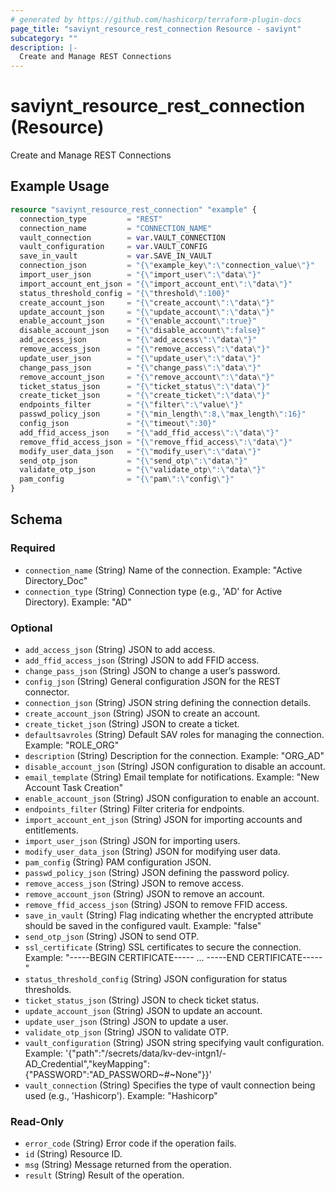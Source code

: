```yaml
---
# generated by https://github.com/hashicorp/terraform-plugin-docs
page_title: "saviynt_resource_rest_connection Resource - saviynt"
subcategory: ""
description: |-
  Create and Manage REST Connections
---
```


# saviynt_resource_rest_connection (Resource)

Create and Manage REST Connections

## Example Usage

```terraform
resource "saviynt_resource_rest_connection" "example" {
  connection_type         = "REST"
  connection_name         = "CONNECTION_NAME"
  vault_connection        = var.VAULT_CONNECTION
  vault_configuration     = var.VAULT_CONFIG
  save_in_vault           = var.SAVE_IN_VAULT
  connection_json         = "{\"example_key\":\"connection_value\"}"
  import_user_json        = "{\"import_user\":\"data\"}"
  import_account_ent_json = "{\"import_account_ent\":\"data\"}"
  status_threshold_config = "{\"threshold\":100}"
  create_account_json     = "{\"create_account\":\"data\"}"
  update_account_json     = "{\"update_account\":\"data\"}"
  enable_account_json     = "{\"enable_account\":true}"
  disable_account_json    = "{\"disable_account\":false}"
  add_access_json         = "{\"add_access\":\"data\"}"
  remove_access_json      = "{\"remove_access\":\"data\"}"
  update_user_json        = "{\"update_user\":\"data\"}"
  change_pass_json        = "{\"change_pass\":\"data\"}"
  remove_account_json     = "{\"remove_account\":\"data\"}"
  ticket_status_json      = "{\"ticket_status\":\"data\"}"
  create_ticket_json      = "{\"create_ticket\":\"data\"}"
  endpoints_filter        = "{\"filter\":\"value\"}"
  passwd_policy_json      = "{\"min_length\":8,\"max_length\":16}"
  config_json             = "{\"timeout\":30}"
  add_ffid_access_json    = "{\"add_ffid_access\":\"data\"}"
  remove_ffid_access_json = "{\"remove_ffid_access\":\"data\"}"
  modify_user_data_json   = "{\"modify_user\":\"data\"}"
  send_otp_json           = "{\"send_otp\":\"data\"}"
  validate_otp_json       = "{\"validate_otp\":\"data\"}"
  pam_config              = "{\"pam\":\"config\"}"
}
```

<!-- schema generated by tfplugindocs -->
## Schema

### Required

- `connection_name` (String) Name of the connection. Example: "Active Directory_Doc"
- `connection_type` (String) Connection type (e.g., 'AD' for Active Directory). Example: "AD"

### Optional

- `add_access_json` (String) JSON to add access.
- `add_ffid_access_json` (String) JSON to add FFID access.
- `change_pass_json` (String) JSON to change a user’s password.
- `config_json` (String) General configuration JSON for the REST connector.
- `connection_json` (String) JSON string defining the connection details.
- `create_account_json` (String) JSON to create an account.
- `create_ticket_json` (String) JSON to create a ticket.
- `defaultsavroles` (String) Default SAV roles for managing the connection. Example: "ROLE_ORG"
- `description` (String) Description for the connection. Example: "ORG_AD"
- `disable_account_json` (String) JSON configuration to disable an account.
- `email_template` (String) Email template for notifications. Example: "New Account Task Creation"
- `enable_account_json` (String) JSON configuration to enable an account.
- `endpoints_filter` (String) Filter criteria for endpoints.
- `import_account_ent_json` (String) JSON for importing accounts and entitlements.
- `import_user_json` (String) JSON for importing users.
- `modify_user_data_json` (String) JSON for modifying user data.
- `pam_config` (String) PAM configuration JSON.
- `passwd_policy_json` (String) JSON defining the password policy.
- `remove_access_json` (String) JSON to remove access.
- `remove_account_json` (String) JSON to remove an account.
- `remove_ffid_access_json` (String) JSON to remove FFID access.
- `save_in_vault` (String) Flag indicating whether the encrypted attribute should be saved in the configured vault. Example: "false"
- `send_otp_json` (String) JSON to send OTP.
- `ssl_certificate` (String) SSL certificates to secure the connection. Example: "-----BEGIN CERTIFICATE----- ... -----END CERTIFICATE-----"
- `status_threshold_config` (String) JSON configuration for status thresholds.
- `ticket_status_json` (String) JSON to check ticket status.
- `update_account_json` (String) JSON to update an account.
- `update_user_json` (String) JSON to update a user.
- `validate_otp_json` (String) JSON to validate OTP.
- `vault_configuration` (String) JSON string specifying vault configuration. Example: '{"path":"/secrets/data/kv-dev-intgn1/-AD_Credential","keyMapping":{"PASSWORD":"AD_PASSWORD~#~None"}}'
- `vault_connection` (String) Specifies the type of vault connection being used (e.g., 'Hashicorp'). Example: "Hashicorp"

### Read-Only

- `error_code` (String) Error code if the operation fails.
- `id` (String) Resource ID.
- `msg` (String) Message returned from the operation.
- `result` (String) Result of the operation.
